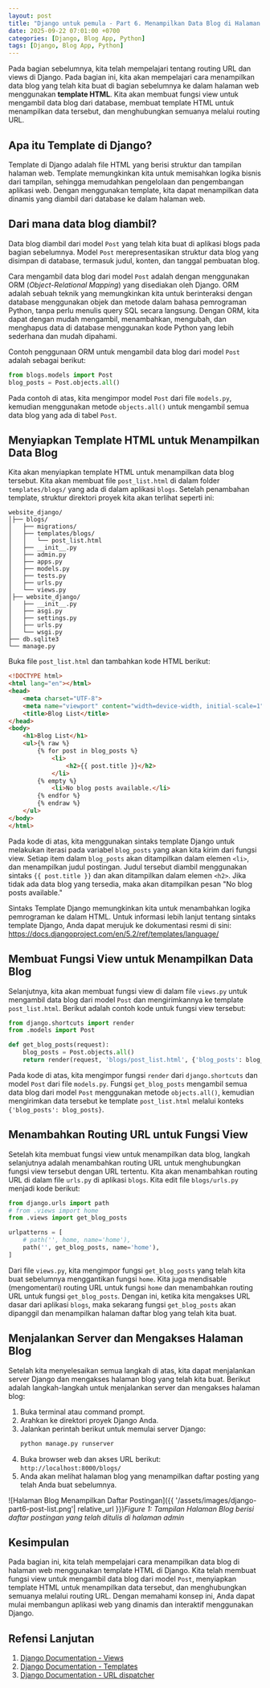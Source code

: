 ```yaml
---
layout: post
title: "Django untuk pemula - Part 6. Menampilkan Data Blog di Halaman Web"
date: 2025-09-22 07:01:00 +0700
categories: [Django, Blog App, Python]
tags: [Django, Blog App, Python]
---
```


Pada bagian sebelumnya, kita telah mempelajari tentang routing URL dan views di Django. Pada bagian ini, kita akan mempelajari cara menampilkan data blog yang telah kita buat di bagian sebelumnya ke dalam halaman web menggunakan **template HTML**. Kita akan membuat fungsi view untuk mengambil data blog dari database, membuat template HTML untuk menampilkan data tersebut, dan menghubungkan semuanya melalui routing URL.

## Apa itu Template di Django?
Template di Django adalah file HTML yang berisi struktur dan tampilan halaman web. Template memungkinkan kita untuk memisahkan logika bisnis dari tampilan, sehingga memudahkan pengelolaan dan pengembangan aplikasi web. Dengan menggunakan template, kita dapat menampilkan data dinamis yang diambil dari database ke dalam halaman web.

## Dari mana data blog diambil?
Data blog diambil dari model `Post` yang telah kita buat di aplikasi blogs pada bagian sebelumnya. Model `Post` merepresentasikan struktur data blog yang disimpan di database, termasuk judul, konten, dan tanggal pembuatan blog.

Cara mengambil data blog dari model `Post` adalah dengan menggunakan ORM (*Object-Relational Mapping*) yang disediakan oleh Django. ORM adalah sebuah teknik yang memungkinkan kita untuk berinteraksi dengan database menggunakan objek dan metode dalam bahasa pemrograman Python, tanpa perlu menulis query SQL secara langsung. Dengan ORM, kita dapat dengan mudah mengambil, menambahkan, mengubah, dan menghapus data di database menggunakan kode Python yang lebih sederhana dan mudah dipahami.

Contoh penggunaan ORM untuk mengambil data blog dari model `Post` adalah sebagai berikut:
```python
from blogs.models import Post
blog_posts = Post.objects.all()
```
Pada contoh di atas, kita mengimpor model `Post` dari file `models.py`, kemudian menggunakan metode `objects.all()` untuk mengambil semua data blog yang ada di tabel `Post`.

## Menyiapkan Template HTML untuk Menampilkan Data Blog
Kita akan menyiapkan template HTML untuk menampilkan data blog tersebut. Kita akan membuat file `post_list.html` di dalam folder `templates/blogs/` yang ada di dalam aplikasi `blogs`. Setelah penambahan template, struktur direktori proyek kita akan terlihat seperti ini:
```
website_django/
│├── blogs/
│   ├── migrations/
│   ├── templates/blogs/
│   │   └── post_list.html
│   ├── __init__.py
│   ├── admin.py
│   ├── apps.py
│   ├── models.py
│   ├── tests.py
│   ├── urls.py
│   └── views.py
│├── website_django/
│   ├── __init__.py
│   ├── asgi.py
│   ├── settings.py
│   ├── urls.py
│   └── wsgi.py
├── db.sqlite3
└── manage.py
```
Buka file `post_list.html` dan tambahkan kode HTML berikut:
```html
<!DOCTYPE html>
<html lang="en"></html>
<head>
    <meta charset="UTF-8">
    <meta name="viewport" content="width=device-width, initial-scale=1">
    <title>Blog List</title>
</head>
<body>
    <h1>Blog List</h1>
    <ul>{% raw %}
        {% for post in blog_posts %}
            <li>
                <h2>{{ post.title }}</h2>
            </li>
        {% empty %}
            <li>No blog posts available.</li>
        {% endfor %}
        {% endraw %}
    </ul>
</body>
</html>
```
Pada kode di atas, kita menggunakan sintaks template Django untuk melakukan iterasi pada variabel `blog_posts` yang akan kita kirim dari fungsi view. Setiap item dalam `blog_posts` akan ditampilkan dalam elemen `<li>`, dan menampilkan judul postingan. Judul tersebut diambil menggunakan sintaks `{{ post.title }}` dan akan ditampilkan dalam elemen `<h2>`. Jika tidak ada data blog yang tersedia, maka akan ditampilkan pesan "No blog posts available."

Sintaks Template Django memungkinkan kita untuk menambahkan logika pemrograman ke dalam HTML. Untuk informasi lebih lanjut tentang sintaks template Django, Anda dapat merujuk ke dokumentasi resmi di sini: https://docs.djangoproject.com/en/5.2/ref/templates/language/
## Membuat Fungsi View untuk Menampilkan Data Blog
Selanjutnya, kita akan membuat fungsi view di dalam file `views.py` untuk mengambil data blog dari model `Post` dan mengirimkannya ke template `post_list.html`. Berikut adalah contoh kode untuk fungsi view tersebut:
```python
from django.shortcuts import render
from .models import Post

def get_blog_posts(request):
    blog_posts = Post.objects.all()
    return render(request, 'blogs/post_list.html', {'blog_posts': blog_posts})
```
Pada kode di atas, kita mengimpor fungsi `render` dari `django.shortcuts` dan model `Post` dari file `models.py`. Fungsi `get_blog_posts` mengambil semua data blog dari model `Post` menggunakan metode `objects.all()`, kemudian mengirimkan data tersebut ke template `post_list.html` melalui konteks `{'blog_posts': blog_posts}`.
## Menambahkan Routing URL untuk Fungsi View
Setelah kita membuat fungsi view untuk menampilkan data blog, langkah selanjutnya adalah menambahkan routing URL untuk menghubungkan fungsi view tersebut dengan URL tertentu. Kita akan menambahkan routing URL di dalam file `urls.py` di aplikasi `blogs`. Kita edit file `blogs/urls.py` menjadi kode berikut:
```python
from django.urls import path
# from .views import home
from .views import get_blog_posts

urlpatterns = [
    # path('', home, name='home'),
    path('', get_blog_posts, name='home'),
]
```
Dari file `views.py`, kita mengimpor fungsi `get_blog_posts` yang telah kita buat sebelumnya menggantikan fungsi `home`. Kita juga mendisable (mengomentari) routing URL untuk fungsi `home` dan menambahkan routing URL untuk fungsi `get_blog_posts`. Dengan ini, ketika kita mengakses URL dasar dari aplikasi `blogs`, maka sekarang fungsi `get_blog_posts` akan dipanggil dan menampilkan halaman daftar blog yang telah kita buat.

## Menjalankan Server dan Mengakses Halaman Blog
Setelah kita menyelesaikan semua langkah di atas, kita dapat menjalankan server Django dan mengakses halaman blog yang telah kita buat. Berikut adalah langkah-langkah untuk menjalankan server dan mengakses halaman blog:
1. Buka terminal atau command prompt.
2. Arahkan ke direktori proyek Django Anda.
3. Jalankan perintah berikut untuk memulai server Django:
   ```bash
   python manage.py runserver
   ```
4. Buka browser web dan akses URL berikut:
   ```http://localhost:8000/blogs/```
5. Anda akan melihat halaman blog yang menampilkan daftar posting yang telah Anda buat sebelumnya.

![Halaman Blog Menampilkan Daftar Postingan]({{ '/assets/images/django-part6-post-list.png'| relative_url }})*Figure 1: Tampilan Halaman Blog berisi daftar postingan yang telah ditulis di halaman admin*
## Kesimpulan
Pada bagian ini, kita telah mempelajari cara menampilkan data blog di halaman web menggunakan template HTML di Django. Kita telah membuat fungsi view untuk mengambil data blog dari model `Post`, menyiapkan template HTML untuk menampilkan data tersebut, dan menghubungkan semuanya melalui routing URL. Dengan memahami konsep ini, Anda dapat mulai membangun aplikasi web yang dinamis dan interaktif menggunakan Django.

## Refensi Lanjutan
1. [Django Documentation - Views](https://docs.djangoproject.com/en/4.0/topics/http/views/)
2. [Django Documentation - Templates](https://docs.djangoproject.com/en/4.0/topics/templates/)
3. [Django Documentation - URL dispatcher](https://docs.djangoproject.com/en/4.0/topics/http/urls/)
